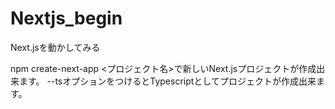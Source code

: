 # Nextjs_begin
Next.jsを動かしてみる

npm create-next-app <プロジェクト名>で新しいNext.jsプロジェクトが作成出来ます。
--tsオプションをつけるとTypescriptとしてプロジェクトが作成出来ます。

